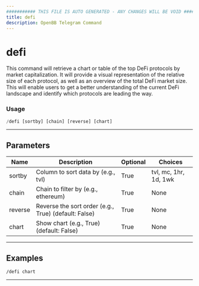 ```yaml
---
########### THIS FILE IS AUTO GENERATED - ANY CHANGES WILL BE VOID ###########
title: defi
description: OpenBB Telegram Command
---
```


# defi

This command will retrieve a chart or table of the top DeFi protocols by market capitalization. It will provide a visual representation of the relative size of each protocol, as well as an overview of the total DeFi market size. This will enable users to get a better understanding of the current DeFi landscape and identify which protocols are leading the way.

### Usage

```python wordwrap
/defi [sortby] [chain] [reverse] [chart]
```

---

## Parameters

| Name | Description | Optional | Choices |
| ---- | ----------- | -------- | ------- |
| sortby | Column to sort data by (e.g., tvl) | True | tvl, mc, 1hr, 1d, 1wk |
| chain | Chain to filter by (e.g., ethereum) | True | None |
| reverse | Reverse the sort order (e.g., True) (default: False) | True | None |
| chart | Show chart (e.g., True) (default: False) | True | None |


---

## Examples

```
/defi chart
```

---
